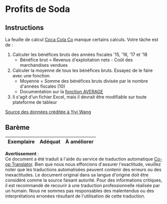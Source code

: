 <!--
CO_OP_TRANSLATOR_METADATA:
{
  "original_hash": "f824bfdb8b12d33293913f76f5c787c5",
  "translation_date": "2025-08-25T16:36:32+00:00",
  "source_file": "2-Working-With-Data/06-non-relational/assignment.md",
  "language_code": "fr"
}
-->
# Profits de Soda

## Instructions

La feuille de calcul [Coca Cola Co](../../../../2-Working-With-Data/06-non-relational/CocaColaCo.xlsx) manque certains calculs. Votre tâche est de :

1. Calculer les bénéfices bruts des années fiscales '15, '16, '17 et '18
    - Bénéfice brut = Revenus d'exploitation nets - Coût des marchandises vendues
1. Calculer la moyenne de tous les bénéfices bruts. Essayez de le faire avec une fonction.
    - Moyenne = Somme des bénéfices bruts divisée par le nombre d'années fiscales (10)
    - Documentation sur la [fonction AVERAGE](https://support.microsoft.com/en-us/office/average-function-047bac88-d466-426c-a32b-8f33eb960cf6)
1. Il s'agit d'un fichier Excel, mais il devrait être modifiable sur toute plateforme de tableur

[Source des données créditée à Yiyi Wang](https://www.kaggle.com/yiyiwang0826/cocacola-excel)

## Barème

Exemplaire | Adéquat | À améliorer
--- | --- | --- |

**Avertissement** :  
Ce document a été traduit à l'aide du service de traduction automatique [Co-op Translator](https://github.com/Azure/co-op-translator). Bien que nous nous efforcions d'assurer l'exactitude, veuillez noter que les traductions automatisées peuvent contenir des erreurs ou des inexactitudes. Le document original dans sa langue d'origine doit être considéré comme la source faisant autorité. Pour des informations critiques, il est recommandé de recourir à une traduction professionnelle réalisée par un humain. Nous ne sommes pas responsables des malentendus ou des interprétations erronées résultant de l'utilisation de cette traduction.
